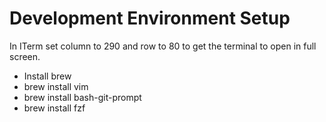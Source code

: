 # Development Environment Setup
In ITerm set column to 290 and row to 80 to get the terminal to open in full screen.

- Install brew
- brew install vim
- brew install bash-git-prompt
- brew install fzf
